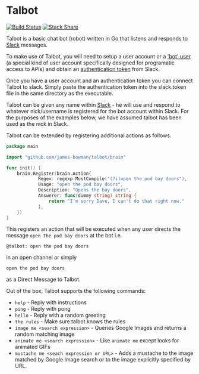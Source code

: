 # Talbot

[![Build Status](https://travis-ci.org/james-bowman/talbot.svg?branch=master)](https://travis-ci.org/james-bowman/talbot)
[![Stack Share](http://img.shields.io/badge/tech-stack-0690fa.svg?style=flat)](http://stackshare.io/james-bowman/talbot)

Talbot is a basic chat bot (robot) written in Go that listens and responds to [Slack](https://slack.com) messages.

To make use of Talbot, you will need to setup a user account or a ['bot' user](https://api.slack.com/bot-users) (a special kind of user account specifically designed for programatic access to APIs) and obtain an [authentication token](https://api.slack.com/web#basics) from Slack.

Once you have a user account and an authentication token you can connect Talbot to slack.  Simply paste the authentication token into the slack.token file in the same directory as the executable.

Talbot can be given any name within [Slack](https://slack.com) - he will use and respond to whatever nick/username is registered for the bot account within Slack.  For the purposes of the examples below, we have assumed talbot has been used as the nick in Slack.

Talbot can be extended by registering additional actions as follows.

``` go
package main

import "github.com/james-bowman/talbot/brain"

func init() {
	brain.Register(brain.Action{
    		Regex: regexp.MustCompile("(?i)open the pod bay doors"),
	    	Usage: "open the pod bay doors",
			Description: "Opens the bay doors", 
    		Answerer: func(dummy string) string {
    			return "I'm sorry Dave, I can't do that right now."
			},
	})
}
```

This registers an action that will be executed when any user directs the message `open the pod bay doors` at the bot i.e.

    @talbot: open the pod bay doors

in an open channel or simply

    open the pod bay doors

as a Direct Message to Talbot.

Out of the box, Talbot supports the following commands:

- `help` - Reply with instructions
- `ping` - Reply with pong
- `hello` - Reply with a random greeting
- `the rules` - Make sure talbot knows the rules
- `image me <search expression>` - Queries Google Images and returns a random matching image
- `animate me <search expression>` - Like `animate me` except looks for animated GIFs
- `mustache me <seach expression or URL>` - Adds a mustache to the image matched by Google Image search or to the image explicitly specified by URL.

